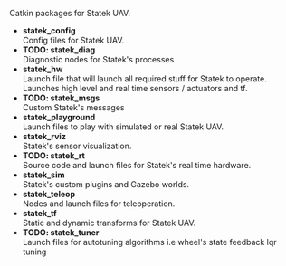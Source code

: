 Catkin packages for Statek UAV.

* **statek_config** </br>
  Config files for Statek UAV.
* **TODO: statek_diag** </br>
  Diagnostic nodes for Statek's processes
* **statek_hw** </br>
  Launch file that will launch all required stuff for Statek to operate. Launches high level and real time sensors / actuators and tf.
* **TODO: statek_msgs** </br>
  Custom Statek's messages
* **statek_playground** </br>
  Launch files to play with simulated or real Statek UAV.
* **statek_rviz** </br>
  Statek's sensor visualization. 
* **TODO: statek_rt** </br>
  Source code and launch files for Statek's real time hardware.
* **statek_sim** </br>
  Statek's custom plugins and Gazebo worlds.
* **statek_teleop** </br>
  Nodes and launch files for teleoperation.
* **statek_tf** </br>
  Static and dynamic transforms for Statek UAV.
* **TODO: statek_tuner** </br>
  Launch files for autotuning algorithms i.e wheel's state feedback lqr tuning
